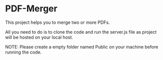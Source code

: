 # PDF-Merger

This project helps you to merge two or more PDFs.

All you need to do is to clone the code and run the server.js file as project will be hosted on your local host.

NOTE: Please create a empty folder named Public on your machine before running the code.
